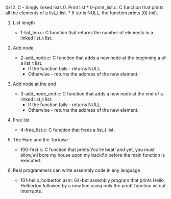 0x12. C - Singly linked lists
0. Print list
    * 0-print_list.c: C function that prints all the elements of a list_t list.
        * If str is NULL, the function prints [0] (nil).
1. List length
    * 1-list_len.c: C function that returns the number of elements in a linked list_t list.

2. Add node
    * 2-add_node.c: C function that adds a new node at the beginning a of a list_t list.
        * If the function fails - returns NULL.
        * Otherwise - returns the address of the new element.

3. Add node at the end
    * 3-add_node_end.c: C function that adds a new node at the end of a linked list_t list.
        * If the function fails - returns NULL.
        * Otherwise - returns the address of the new element.
4. Free list
    * 4-free_list.c: C function that frees a list_t list.

5. The Hare and the Tortoise
   * 100-first.c: C function that prints You're beat! and yet, you must allow,\nI bore my house upon my back!\n before the main function is executed.

6. Real programmers can write assembly code in any language
    * 101-hello_holberton.asm: 64-but assembly program that prints Hello, Holberton followed by a new line using only the printf function witout interrupts.

